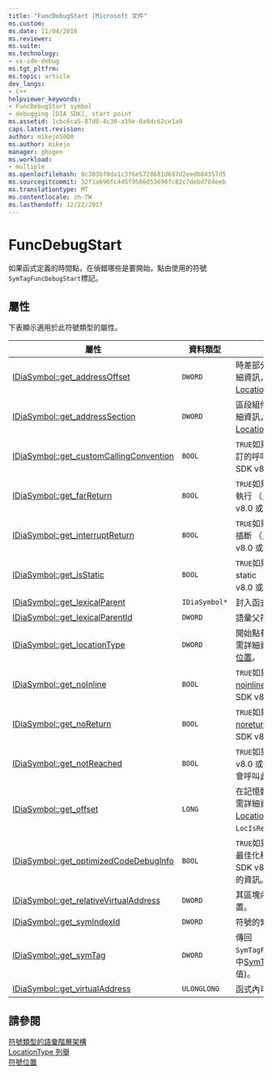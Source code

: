 ```yaml
---
title: "FuncDebugStart |Microsoft 文件"
ms.custom: 
ms.date: 11/04/2016
ms.reviewer: 
ms.suite: 
ms.technology:
- vs-ide-debug
ms.tgt_pltfrm: 
ms.topic: article
dev_langs:
- C++
helpviewer_keywords:
- FuncDebugStart symbol
- debugging [DIA SDK], start point
ms.assetid: 1cbc6ca5-87d0-4c30-a39e-0a9dc62ce1a9
caps.latest.revision: 
author: mikejo5000
ms.author: mikejo
manager: ghogen
ms.workload:
- multiple
ms.openlocfilehash: 8c303bf0da1c3f6e5728681d697d2eedb84357d5
ms.sourcegitcommit: 32f1a690fc445f9586d53698fc82c7debd784eeb
ms.translationtype: MT
ms.contentlocale: zh-TW
ms.lasthandoff: 12/22/2017
---
```

# <a name="funcdebugstart"></a>FuncDebugStart
如果函式定義的時間點，在偵錯哪些是要開始，點由使用的符號`SymTagFuncDebugStart`標記。  
  
## <a name="properties"></a>屬性  
 下表顯示適用於此符號類型的屬性。  
  
|屬性|資料類型|描述|  
|--------------|---------------|-----------------|  
|[IDiaSymbol::get_addressOffset](../../debugger/debug-interface-access/idiasymbol-get-addressoffset.md)|`DWORD`|時差部分的位置。如需詳細資訊，請參閱[LocationType 列舉](../../debugger/debug-interface-access/locationtype.md)。|  
|[IDiaSymbol::get_addressSection](../../debugger/debug-interface-access/idiasymbol-get-addresssection.md)|`DWORD`|區段組件的位置。如需詳細資訊，請參閱[LocationType 列舉](../../debugger/debug-interface-access/locationtype.md)。|  
|[IDiaSymbol::get_customCallingConvention](../../debugger/debug-interface-access/idiasymbol-get-customcallingconvention.md)|`BOOL`|`TRUE`如果此函數會使用自訂的呼叫慣例 （僅在 DIA SDK v8.0 或更新版本）。|  
|[IDiaSymbol::get_farReturn](../../debugger/debug-interface-access/idiasymbol-get-farreturn.md)|`BOOL`|`TRUE`如果函式會傳回目前執行 （只有在 DIA SDK v8.0 或更新版本）|  
|[IDiaSymbol::get_interruptReturn](../../debugger/debug-interface-access/idiasymbol-get-interruptreturn.md)|`BOOL`|`TRUE`如果函式會包含來自插斷 （只在 DIA SDK v8.0 或更新版本）。|  
|[IDiaSymbol::get_isStatic](../../debugger/debug-interface-access/idiasymbol-get-isstatic.md)|`BOOL`|`TRUE`如果函式標記為 static （只在 DIA SDK v8.0 或更新版本）。|  
|[IDiaSymbol::get_lexicalParent](../../debugger/debug-interface-access/idiasymbol-get-lexicalparent.md)|`IDiaSymbol*`|封入函式的符號。|  
|[IDiaSymbol::get_lexicalParentId](../../debugger/debug-interface-access/idiasymbol-get-lexicalparentid.md)|`DWORD`|語彙父符號的識別碼。|  
|[IDiaSymbol::get_locationType](../../debugger/debug-interface-access/idiasymbol-get-locationtype.md)|`DWORD`|開始點有靜態的位置。如需詳細資訊，請參閱[符號位置](../../debugger/debug-interface-access/symbol-locations.md)。|  
|[IDiaSymbol::get_noInline](../../debugger/debug-interface-access/idiasymbol-get-noinline.md)|`BOOL`|`TRUE`如果函式所指定的[noinline](/cpp/cpp/noinline)屬性 （只在 DIA SDK v8.0 或更新版本）。|  
|[IDiaSymbol::get_noReturn](../../debugger/debug-interface-access/idiasymbol-get-noreturn.md)|`BOOL`|`TRUE`如果函式所指定的[noreturn](/cpp/cpp/noreturn)屬性 （只在 DIA SDK v8.0 或更新版本）。|  
|[IDiaSymbol::get_notReached](../../debugger/debug-interface-access/idiasymbol-get-notreached.md)|`BOOL`|`TRUE`如果 （只在 DIA SDK v8.0 或更新版本），絕不會呼叫此函式。|  
|[IDiaSymbol::get_offset](../../debugger/debug-interface-access/idiasymbol-get-offset.md)|`LONG`|在記憶體中; 符號的位移如需詳細資訊，請參閱[LocationType 列舉](../../debugger/debug-interface-access/locationtype.md)， `LocIsRegRel`。|  
|[IDiaSymbol::get_optimizedCodeDebugInfo](../../debugger/debug-interface-access/idiasymbol-get-optimizedcodedebuginfo.md)|`BOOL`|`TRUE`如果您的程式碼偵錯最佳化程式碼 （僅在 DIA SDK v8.0 或更新版本） 的資訊。|  
|[IDiaSymbol::get_relativeVirtualAddress](../../debugger/debug-interface-access/idiasymbol-get-relativevirtualaddress.md)|`DWORD`|其區塊內的函式的相對位置。|  
|[IDiaSymbol::get_symIndexId](../../debugger/debug-interface-access/idiasymbol-get-symindexid.md)|`DWORD`|符號的索引識別碼。|  
|[IDiaSymbol::get_symTag](../../debugger/debug-interface-access/idiasymbol-get-symtag.md)|`DWORD`|傳回`SymTagFuncDebugStart`(其中[SymTagEnum 列舉](../../debugger/debug-interface-access/symtagenum.md)值)。|  
|[IDiaSymbol::get_virtualAddress](../../debugger/debug-interface-access/idiasymbol-get-virtualaddress.md)|`ULONGLONG`|函式內可執行檔的位置。|  
  
## <a name="see-also"></a>請參閱  
 [符號類型的語彙階層架構](../../debugger/debug-interface-access/lexical-hierarchy-of-symbol-types.md)   
 [LocationType 列舉](../../debugger/debug-interface-access/locationtype.md)   
 [符號位置](../../debugger/debug-interface-access/symbol-locations.md)